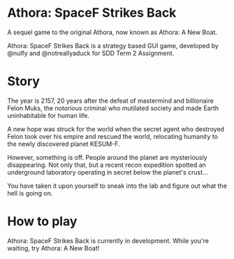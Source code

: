 # Athora: SpaceF Strikes Back
A sequel game to the original Athora, now known as Athora: A New Boat.

Athora: SpaceF Strikes Back is a strategy based GUI game, developed by @nulfy and @notreallyaduck for SDD Term 2 Assignment.

# Story
The year is 2157, 20 years after the defeat of mastermind and billionaire Felon Muks, the notorious criminal who mutilated society and made Earth uninhabitable for human life. 

A new hope was struck for the world when the secret agent who destroyed Felon took over his empire and rescued the world, relocating humanity to the newly discovered planet KESUM-F.

However, something is off. People around the planet are mysteriously disappearing. Not only that, but a recent recon expedition spotted an underground laboratory operating in secret below the planet's crust...

You have taken it upon yourself to sneak into the lab and figure out what the hell is going on.

# How to play
Athora: SpaceF Strikes Back is currently in development. While you're waiting, try Athora: A New Boat!